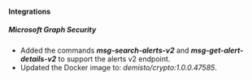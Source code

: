 
#### Integrations
##### Microsoft Graph Security
- Added the commands ***msg-search-alerts-v2*** and ***msg-get-alert-details-v2*** to support the alerts v2 endpoint.
- Updated the Docker image to: *demisto/crypto:1.0.0.47585*.
